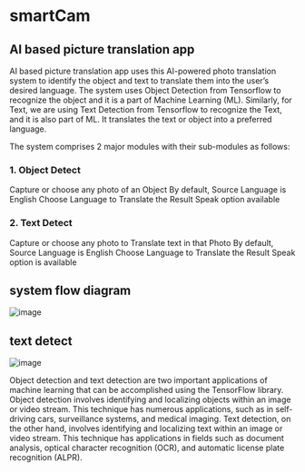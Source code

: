 # smartCam
## AI based picture translation app

AI based picture translation app uses this AI-powered photo translation system to identify the object and text to translate them into the user’s desired language.
The system uses Object Detection from Tensorflow to recognize the object and it is a part of Machine Learning (ML). 
Similarly, for Text, we are using Text Detection from Tensorflow to recognize the Text, and it is also part of ML. 
It translates the text or object into a preferred language. 

The system comprises 2 major modules with their sub-modules as follows:
### 1.    Object Detect
Capture or choose any photo of an Object
By default, Source Language is English
Choose Language to Translate the Result
Speak option available


### 2.    Text Detect
Capture or choose any photo to Translate text in that Photo
By default, Source Language is English
Choose Language to Translate the Result
Speak option is available

## system flow diagram
![image](https://github.com/khanaisahana/smartCam/assets/67268473/0ffdb50b-789c-4f21-8eca-323d3b1a9239)


## text detect
![image](https://github.com/khanaisahana/smartCam/assets/67268473/2faa41ab-9940-4e39-af08-800e150c26f6)





Object detection and text detection are two important applications of machine learning that can be accomplished using the TensorFlow library. 
Object detection involves identifying and localizing objects within an image or video stream. This technique has numerous applications, such as in self-driving cars, surveillance systems, and medical imaging.
Text detection, on the other hand, involves identifying and localizing text within an image or video stream. This technique has applications in fields such as document analysis, optical character recognition (OCR), and automatic license plate recognition (ALPR).

